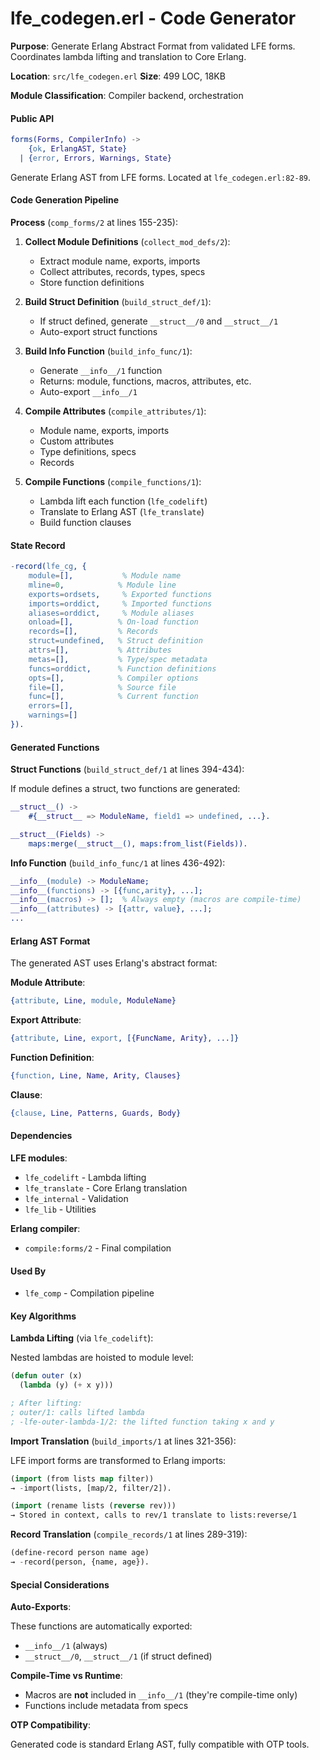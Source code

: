 # lfe_codegen.erl - Code Generator

**Purpose**: Generate Erlang Abstract Format from validated LFE forms. Coordinates lambda lifting and translation to Core Erlang.

**Location**: `src/lfe_codegen.erl`
**Size**: 499 LOC, 18KB

**Module Classification**: Compiler backend, orchestration

#### Public API

```erlang
forms(Forms, CompilerInfo) ->
    {ok, ErlangAST, State}
  | {error, Errors, Warnings, State}
```

Generate Erlang AST from LFE forms. Located at `lfe_codegen.erl:82-89`.

#### Code Generation Pipeline

**Process** (`comp_forms/2` at lines 155-235):

1. **Collect Module Definitions** (`collect_mod_defs/2`):
   - Extract module name, exports, imports
   - Collect attributes, records, types, specs
   - Store function definitions

2. **Build Struct Definition** (`build_struct_def/1`):
   - If struct defined, generate `__struct__/0` and `__struct__/1`
   - Auto-export struct functions

3. **Build Info Function** (`build_info_func/1`):
   - Generate `__info__/1` function
   - Returns: module, functions, macros, attributes, etc.
   - Auto-export `__info__/1`

4. **Compile Attributes** (`compile_attributes/1`):
   - Module name, exports, imports
   - Custom attributes
   - Type definitions, specs
   - Records

5. **Compile Functions** (`compile_functions/1`):
   - Lambda lift each function (`lfe_codelift`)
   - Translate to Erlang AST (`lfe_translate`)
   - Build function clauses

#### State Record

```erlang
-record(lfe_cg, {
    module=[],           % Module name
    mline=0,            % Module line
    exports=ordsets,     % Exported functions
    imports=orddict,     % Imported functions
    aliases=orddict,     % Module aliases
    onload=[],          % On-load function
    records=[],         % Records
    struct=undefined,   % Struct definition
    attrs=[],           % Attributes
    metas=[],           % Type/spec metadata
    funcs=orddict,      % Function definitions
    opts=[],            % Compiler options
    file=[],            % Source file
    func=[],            % Current function
    errors=[],
    warnings=[]
}).
```

#### Generated Functions

**Struct Functions** (`build_struct_def/1` at lines 394-434):

If module defines a struct, two functions are generated:

```erlang
__struct__() ->
    #{__struct__ => ModuleName, field1 => undefined, ...}.

__struct__(Fields) ->
    maps:merge(__struct__(), maps:from_list(Fields)).
```

**Info Function** (`build_info_func/1` at lines 436-492):

```erlang
__info__(module) -> ModuleName;
__info__(functions) -> [{func,arity}, ...];
__info__(macros) -> [];  % Always empty (macros are compile-time)
__info__(attributes) -> [{attr, value}, ...];
...
```

#### Erlang AST Format

The generated AST uses Erlang's abstract format:

**Module Attribute**:

```erlang
{attribute, Line, module, ModuleName}
```

**Export Attribute**:

```erlang
{attribute, Line, export, [{FuncName, Arity}, ...]}
```

**Function Definition**:

```erlang
{function, Line, Name, Arity, Clauses}
```

**Clause**:

```erlang
{clause, Line, Patterns, Guards, Body}
```

#### Dependencies

**LFE modules**:

- `lfe_codelift` - Lambda lifting
- `lfe_translate` - Core Erlang translation
- `lfe_internal` - Validation
- `lfe_lib` - Utilities

**Erlang compiler**:

- `compile:forms/2` - Final compilation

#### Used By

- `lfe_comp` - Compilation pipeline

#### Key Algorithms

**Lambda Lifting** (via `lfe_codelift`):

Nested lambdas are hoisted to module level:

```lisp
(defun outer (x)
  (lambda (y) (+ x y)))

; After lifting:
; outer/1: calls lifted lambda
; -lfe-outer-lambda-1/2: the lifted function taking x and y
```

**Import Translation** (`build_imports/1` at lines 321-356):

LFE import forms are transformed to Erlang imports:

```lisp
(import (from lists map filter))
→ -import(lists, [map/2, filter/2]).

(import (rename lists (reverse rev)))
→ Stored in context, calls to rev/1 translate to lists:reverse/1
```

**Record Translation** (`compile_records/1` at lines 289-319):

```lisp
(define-record person name age)
→ -record(person, {name, age}).
```

#### Special Considerations

**Auto-Exports**:

These functions are automatically exported:

- `__info__/1` (always)
- `__struct__/0`, `__struct__/1` (if struct defined)

**Compile-Time vs Runtime**:

- Macros are **not** included in `__info__/1` (they're compile-time only)
- Functions include metadata from specs

**OTP Compatibility**:

Generated code is standard Erlang AST, fully compatible with OTP tools.
